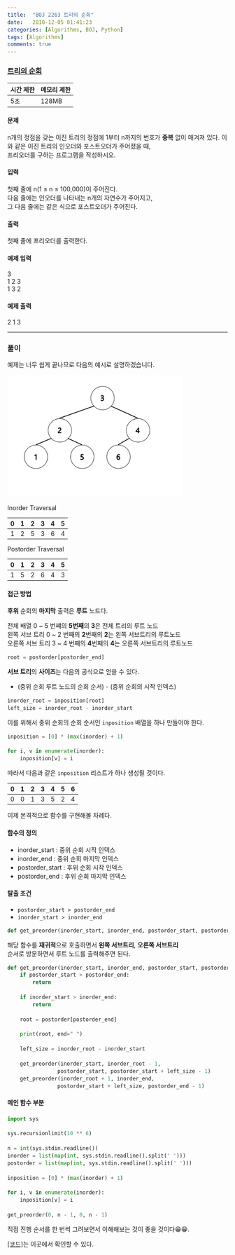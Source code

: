 ```yaml
---
title:  "BOJ 2263 트리의 순회"
date:   2018-12-05 01:41:23
categories: [Algorithms, BOJ, Python]
tags: [Algorithms]
comments: true
---
```


### [트리의 순회](https://www.acmicpc.net/problem/2263)

| 시간 제한 | 메모리 제한 |
| --------- | ----------- |
|    5초    |    128MB    |

#### 문제
n개의 정점을 갖는 이진 트리의 정점에 1부터 n까지의 번호가 **중복** 없이 매겨져 있다.
이와 같은 이진 트리의 인오더와 포스트오더가 주어졌을 때,<br/>
프리오더를 구하는 프로그램을 작성하시오.

#### 입력
첫째 줄에 n(1 ≤ n ≤ 100,000)이 주어진다.<br/>
다음 줄에는 인오더를 나타내는 n개의 자연수가 주어지고,<br/>
그 다음 줄에는 같은 식으로 포스트오더가 주어진다.

#### 출력
첫째 줄에 프리오더를 출력한다.

#### 예제 입력
3<br/>
1 2 3<br/>
1 3 2<br/>

#### 예제 출력
2 1 3

- - -

### 풀이

예제는 너무 쉽게 끝나므로 다음의 예시로 설명하겠습니다.

<img src="/assets/2018-12-05-2263/1.PNG" width="400" height="auto">

Inorder Traversal

| 0   | 1   | 2   | 3   | 4   | 5   |
| --- | --- | --- | --- | --- | --- |
| 1   | 2   | 5   | 3   | 6   | 4   |

Postorder Traversal

| 0   | 1   | 2   | 3   | 4   | 5   |
| --- | --- | --- | --- | --- | --- |
| 1   | 5   | 2   | 6   | 4   | 3   |

#### 접근 방법
**후위** 순회의 **마지막** 출력은 **루트** 노드다.<br/>

전체 배열 0 ~ 5 번쨰의 **5번째**의 **3**은 전체 트리의 루트 노드<br/>
왼쪽 서브 트리 0 ~ 2 번째의 **2**번째의 **2**는 왼쪽 서브트리의 루트노드<br/>
오른쪽 서브 트리 3 ~ 4 번째의 **4**번째의 **4**는 오른쪽 서브트리의 루트노드<br/>

```python
root = postorder[postorder_end]
```

**서브 트리**의 **사이즈**는 다음의 공식으로 얻을 수 있다.
- (중위 순회 루트 노드의 순회 순서) - (중위 순회의 시작 인덱스)

```python
inorder_root = inposition[root]
left_size = inorder_root - inorder_start
```

이를 위해서 중위 순회의 순회 순서인 `inposition` 배열을 하나 만들어야 한다.
```python
inposition = [0] * (max(inorder) + 1)

for i, v in enumerate(inorder):
    inposition[v] = i
```

따라서 다음과 같은 `inposition` 리스트가 하나 생성될 것이다.

| 0   | 1   | 2   | 3   | 4   | 5   | 6   |
| --- | --- | --- | --- | --- | --- | --- |
| 0   | 0   | 1   | 3   | 5   | 2   | 4   |

이제 본격적으로 함수를 구현해볼 차례다.

#### 함수의 정의
- inorder_start : 중위 순회 시작 인덱스
- inorder_end : 중위 순회 마지막 인덱스
- postorder_start : 후위 순회 시작 인덱스
- postorder_end : 후위 순회 마지막 인덱스

#### 탈출 조건
- `postorder_start > postorder_end`
- `inorder_start > inorder_end`

```python
def get_preorder(inorder_start, inorder_end, postorder_start, postorder_end):
```

해당 함수를 **재귀적**으로 호출하면서 **왼쪽 서브트리**, **오른쪽 서브트리**<br/>
순서로 방문하면서 루트 노드를 출력해주면 된다.<br/>

```python
def get_preorder(inorder_start, inorder_end, postorder_start, postorder_end):
    if postorder_start > postorder_end:
        return

    if inorder_start > inorder_end:
        return

    root = postorder[postorder_end]

    print(root, end=" ")

    left_size = inorder_root - inorder_start

    get_preorder(inorder_start, inorder_root - 1,
                postorder_start, postorder_start + left_size - 1)
    get_preorder(inorder_root + 1, inorder_end,
                postorder_start + left_size, postorder_end - 1)
```

#### 메인 함수 부분

```python
import sys

sys.recursionlimit(10 ** 6)

n = int(sys.stdin.readline())
inorder = list(map(int, sys.stdin.readline().split(' ')))
postorder = list(map(int, sys.stdin.readline().split(' ')))

inposition = [0] * (max(inorder) + 1)

for i, v in enumerate(inorder):
    inposition[v] = i

get_preorder(0, n - 1, 0, n - 1)
```

직접 진행 순서를 한 번씩 그려보면서 이해해보는 것이 좋을 것이다&#128513;&#128513;.<br/>

[[코드]](https://github.com/alstn2468/BaekJoon_Online_Judge/blob/master/2200~2299/2263.py)는 이곳에서 확인할 수 있다.
